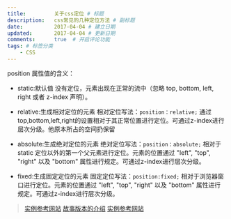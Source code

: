 ```yaml
---
title:         关于css定位 # 标题
description:   css常见的几种定位方法 # 副标题
date:          2017-04-04 # 建立日期
updated:       2017-04-04 # 更新日期
comments:      true  # 开启评论功能
tags: # 标签分类
    - CSS
---
```



position 属性值的含义：

- static:默认值
没有定位，元素出现在正常的流中（忽略 top, bottom, left, right 或者 z-index 声明）。

- relative:生成相对定位的元素
相对定位写法：`position：relative;`
通过top,bottom,left,right的设置相对于其正常位置进行定位。可通过z-index进行层次分级。他原本所占的空间扔保留

- absolute:生成绝对定位的元素
绝对定位写法：`position：absolute;`
相对于 static 定位以外的第一个父元素进行定位。元素的位置通过 "left", "top", "right" 以及 "bottom" 属性进行规定。可通过z-index进行层次分级。

- fixed:生成固定定位的元素
固定定位写法：`position:fixed;`
相对于浏览器窗口进行定位。元素的位置通过 "left", "top", "right" 以及 "bottom" 属性进行规定。可通过z-index进行层次分级。


>[实例参考网站](http://www.jb51.net/css/22786.html)
>[故事版本的介绍](http://www.zhangxinxu.com/wordpress/2011/08/css%e7%9b%b8%e5%af%b9%e5%ae%9a%e4%bd%8drelative%e7%bb%9d%e5%af%b9%e5%ae%9a%e4%bd%8dabsolute%e7%b3%bb%e5%88%97%ef%bc%88%e5%9b%9b%ef%bc%89/)
>[实例参考网站](http://www.php100.com/html/webkaifa/DIV_CSS/2010/0503/4417.html)
